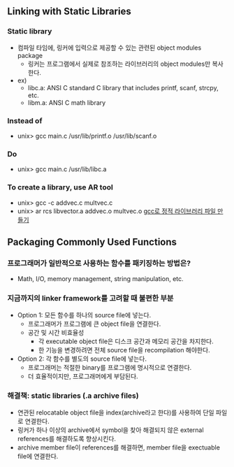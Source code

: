 ## Linking with Static Libraries

### Static library
- 컴파일 타임에, 링커에 입력으로 제공할 수 있는 관련된 object modules package
	- 링커는 프로그램에서 실제로 참조하는 라이브러리의 object modules만 복사한다.
- ex)
	- libc.a: ANSI C standard C library that includes printf, scanf, strcpy, etc.
	- libm.a: ANSI C math library
### Instead of
- unix> gcc main.c /usr/lib/printf.o /usr/lib/scanf.o
### Do
- unix> gcc main.c /usr/lib/libc.a
### To create a library, use AR tool
- unix> gcc -c addvec.c multvec.c
- unix> ar rcs libvector.a addvec.o multvec.o
[gcc로 정적 라이브러리 파일 만들기](https://velog.io/@hidaehyunlee/GCC%EB%A1%9C-%EC%A0%95%EC%A0%81-%EB%9D%BC%EC%9D%B4%EB%B8%8C%EB%9F%AC%EB%A6%AC-%ED%8C%8C%EC%9D%BC-%EB%A7%8C%EB%93%A4%EA%B8%B0)

## Packaging Commonly Used Functions

### 프로그래머가 일반적으로 사용하는 함수를 패키징하는 방법은?
- Math, I/O, memory management, string manipulation, etc.
### 지금까지의 linker framework를 고려할 때 불편한 부분
- Option 1: 모든 함수를 하나의 source file에 넣는다.
	- 프로그래머가 프로그램에 큰 object file을 연결한다.
	- 공간 및 시간 비효율성
		- 각 executable object file은 디스크 공간과 메모리 공간을 차지한다.
		- 한 기능을 변경하려면 전체 source file을 recompilation 해야한다.
- Option 2: 각 함수를 별도의 source file에 넣는다.
	- 프로그래머는 적절한 binary를 프로그램에 명시적으로 연결한다.
	- 더 효율적이지만, 프로그래머에게 부담된다.
### 해결책: static libraries (.a archive files)
- 연관된 relocatable object file을 index(archive라고 한다)를 사용하여 단일 파일로 연결한다.
- 링커가 하나 이상의 archive에서 symbol을 찾아 해결되지 않은 external references를 해결하도록 향상시킨다.
- archive member file이 references를 해결하면, member file을 exectuable file에 연결한다.